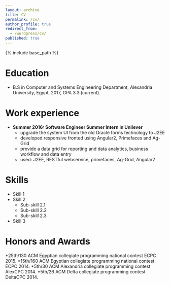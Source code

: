 ```yaml
---
layout: archive
title: CV
permalink: /cv/
author_profile: true
redirect_from:
  - /wordpress/cv/
published: true
---
```


{% include base_path %}

Education
======
* B.S in Computer and Systems Engineering Department, Alexandria University, Egypt, 2017, GPA 3.3 (current).

Work experience
======
- **Summer 2016: Software Engineer Summer Intern in Unilever**
  * upgrade the system UI from the old Oracle forms technology to J2EE
  * developed responsive fronted using Angular2, Primefaces and Ag-Grid
  * provide a data grid for reporting and data analytics, business workflow and data entry
  * used: J2EE, RESTful webservice, primefaces, Ag-Grid, Angular2


Skills
======
* Skill 1
* Skill 2
  * Sub-skill 2.1
  * Sub-skill 2.2
  * Sub-skill 2.3
* Skill 3

Honors and Awards
===
*25th/130 ACM Egyptian collegiate programming national contest ECPC 2015.
*15th/160 ACM Egyptian collegiate programming national contest ECPC 2014.
*5th/30 ACM Alexandria collegiate programming contest AlexCPC 2014.
*5th/26 ACM Delta collegiate programming contest DeltaCPC 2014.



